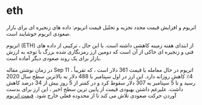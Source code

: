 # eth
اتریوم و افزایش قیمت مجدد
تجزیه و تحلیل قیمت اتریوم: داده های زنجیره ای برای بازار صعودی اتریوم  خوشایند است.

اتریوم (ETH) از ابتدای هفته زمینه کاهشی داشته است.
با این حال ، ترکیبی از داده های فنی و زنجیره ای حاکی از آن است
که دومین ارز رمزنگاری شده بزرگ با توجه به ارزش بازار برای یک روند صعودی دیگر آماده است.

در زمان نوشتن مقاله  Sep 11  ، اتریوم  در حال معامله با قیمت 361 دلار است ، که تقریباً 4٪ کاهش روزانه دارد.
این ارز در اول سپتامبر با 488 دلار به بالاترین سطح سال 2020 رسید و تا 5 سپتامبر به 307 دلار سقوط کرد
و در کمتر از 5 روز بیش از 34 درصد کاهش داشت.
علیرغم داشتن بهبودی قیمت از پایین ترین سطح اخیر ، این ارز برای بدست آوردن حرکت صعودی تلاش می کند تا از محدوده فعلی خارج شود.
<a href="https://arztoday.com/live/ETH/ethereum/">قیمت اتریوم</a>
